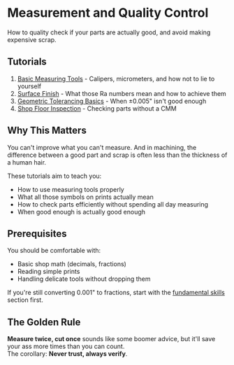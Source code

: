 # Measurement and Quality Control

How to quality check if your parts are actually good, and avoid making expensive scrap.

## Tutorials

1. [Basic Measuring Tools](./basic_measuring_tools.md) - Calipers, micrometers, and how not to lie to yourself
2. [Surface Finish](./surface_finish.md) - What those Ra numbers mean and how to achieve them
3. [Geometric Tolerancing Basics](./gdt_basics.md) - When ±0.005" isn't good enough
4. [Shop Floor Inspection](./shop_floor_inspection.md) - Checking parts without a CMM

## Why This Matters

You can't improve what you can't measure. And in machining, the difference between a good part and scrap is often less than the thickness of a human hair.

These tutorials aim to teach you:

- How to use measuring tools properly
- What all those symbols on prints actually mean
- How to check parts efficiently without spending all day measuring
- When good enough is actually good enough

## Prerequisites

You should be comfortable with:

- Basic shop math (decimals, fractions)
- Reading simple prints
- Handling delicate tools without dropping them

If you're still converting 0.001" to fractions, start with the [fundamental skills](../fundamental_skills/) section first.

## The Golden Rule

**Measure twice, cut once** sounds like some boomer advice, but it'll save your ass more times than you can count.  
The corollary: **Never trust, always verify**.


